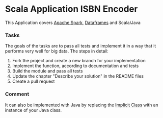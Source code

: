 # Scala Application ISBN Encoder

This Application covers [Apache Spark](http://spark.apache.org/docs/2.1.0/programming-guide.html), [Dataframes](http://spark.apache.org/docs/latest/sql-programming-guide.html) and Scala/Java

### Tasks

The goals of the tasks are to pass all tests and implement it in a way that it performs very well for big data. The steps in detail:

1. Fork the project and create a new branch for your implementation
2. Implement the function, according to documentation and tests
3. Build the module and pass all tests
4. Update the chapter "Describe your solution" in the README files
5. Create a pull request

### Comment

It can also be implemented with Java by replacing the [Implicit Class](http://docs.scala-lang.org/overviews/core/implicit-classes.html) with an instance of your Java class.


